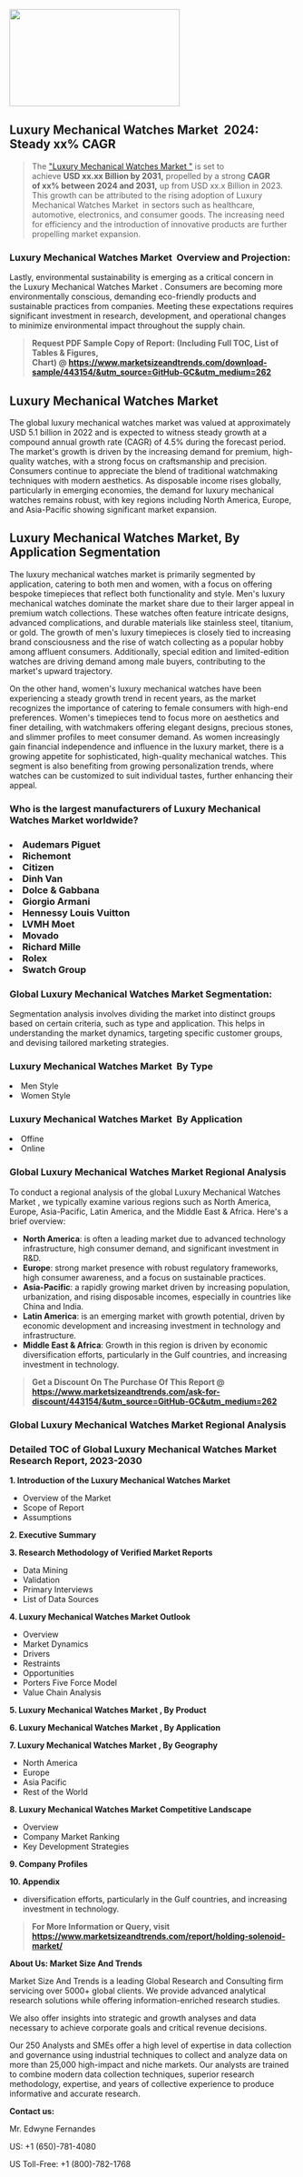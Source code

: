 <p><img class="alignnone size-medium wp-image-20088" src="https://ffe5etoiles.com/wp-content/uploads/2024/12/MST1-300x171.png" alt="" width="300" height="171" /></p><h2 id="ember46" class="ember-view reader-text-block__heading-2">Luxury Mechanical Watches Market &nbsp;2024: Steady&nbsp;xx% CAGR</h2><blockquote id="ember47" class="ember-view reader-text-block__blockquote">The&nbsp;<a class="app-aware-link " href="https://www.marketsizeandtrends.com/download-sample/443154/&utm_source=GitHub-GC&utm_medium=262" target="_blank" data-test-app-aware-link="">"Luxury Mechanical Watches Market "</a>&nbsp;is set to achieve&nbsp;<strong>USD&nbsp;xx.xx&nbsp;Billion by 2031,</strong>&nbsp;propelled by a strong&nbsp;<strong>CAGR of&nbsp;xx% between 2024 and 2031,</strong>&nbsp;up from USD xx.x Billion in 2023. This growth can be attributed to the rising adoption of&nbsp;Luxury Mechanical Watches Market &nbsp;in sectors such as healthcare, automotive, electronics, and consumer goods. The increasing need for efficiency and the introduction of innovative products are further propelling market expansion.</blockquote><h3 id="ember48" class="ember-view reader-text-block__heading-3">Luxury Mechanical Watches Market &nbsp;Overview and Projection:</h3><p id="ember49" class="ember-view reader-text-block__paragraph">Lastly, environmental sustainability is emerging as a critical concern in the&nbsp;Luxury Mechanical Watches Market . Consumers are becoming more environmentally conscious, demanding eco-friendly products and sustainable practices from companies. Meeting these expectations requires significant investment in research, development, and operational changes to minimize environmental impact throughout the supply chain.</p><blockquote id="ember50" class="ember-view reader-text-block__blockquote"><strong>Request PDF Sample Copy of Report: (Including Full TOC, List of Tables &amp; Figures, Chart)&nbsp;@&nbsp;<strong><a href="https://www.marketsizeandtrends.com/download-sample/443154/&utm_source=GitHub-GC&utm_medium=262" target="_blank">https://www.marketsizeandtrends.com/download-sample/443154/&utm_source=GitHub-GC&utm_medium=262</a></strong></strong></blockquote><h3 class=""> <h2>Luxury Mechanical Watches Market</h2><p>The global luxury mechanical watches market was valued at approximately USD 5.1 billion in 2022 and is expected to witness steady growth at a compound annual growth rate (CAGR) of 4.5% during the forecast period. The market's growth is driven by the increasing demand for premium, high-quality watches, with a strong focus on craftsmanship and precision. Consumers continue to appreciate the blend of traditional watchmaking techniques with modern aesthetics. As disposable income rises globally, particularly in emerging economies, the demand for luxury mechanical watches remains robust, with key regions including North America, Europe, and Asia-Pacific showing significant market expansion.</p><h2>Luxury Mechanical Watches Market, By Application Segmentation</h2><p>The luxury mechanical watches market is primarily segmented by application, catering to both men and women, with a focus on offering bespoke timepieces that reflect both functionality and style. Men's luxury mechanical watches dominate the market share due to their larger appeal in premium watch collections. These watches often feature intricate designs, advanced complications, and durable materials like stainless steel, titanium, or gold. The growth of men's luxury timepieces is closely tied to increasing brand consciousness and the rise of watch collecting as a popular hobby among affluent consumers. Additionally, special edition and limited-edition watches are driving demand among male buyers, contributing to the market's upward trajectory.</p><p>On the other hand, women's luxury mechanical watches have been experiencing a steady growth trend in recent years, as the market recognizes the importance of catering to female consumers with high-end preferences. Women's timepieces tend to focus more on aesthetics and finer detailing, with watchmakers offering elegant designs, precious stones, and slimmer profiles to meet consumer demand. As women increasingly gain financial independence and influence in the luxury market, there is a growing appetite for sophisticated, high-quality mechanical watches. This segment is also benefiting from growing personalization trends, where watches can be customized to suit individual tastes, further enhancing their appeal.</p></h3><h3 id="" class="">Who is the largest manufacturers of&nbsp;Luxury Mechanical Watches Market worldwide?</h3><h3 class=""></Li><Li>Audemars Piguet</Li><Li> Richemont</Li><Li> Citizen</Li><Li> Dinh Van</Li><Li> Dolce & Gabbana</Li><Li> Giorgio Armani</Li><Li> Hennessy Louis Vuitton</Li><Li> LVMH Moet</Li><Li> Movado</Li><Li> Richard Mille</Li><Li> Rolex</Li><Li> Swatch Group</h3><h3 id="ember53" class="ember-view reader-text-block__heading-3">Global&nbsp;Luxury Mechanical Watches Market Segmentation:</h3><p id="ember54" class="ember-view reader-text-block__paragraph">Segmentation analysis involves dividing the market into distinct groups based on certain criteria, such as type and application. This helps in understanding the market dynamics, targeting specific customer groups, and devising tailored marketing strategies.</p><h3 id="" class="">Luxury Mechanical Watches Market &nbsp;By Type</h3><p></Li><Li>Men Style</Li><Li> Women Style</p><h3 id="" class="">Luxury Mechanical Watches Market &nbsp;By Application</h3><p class=""></Li><Li>Offine</Li><Li> Online</p><h3 id="ember62" class="ember-view reader-text-block__heading-3">Global Luxury Mechanical Watches Market Regional Analysis</h3><p id="ember63" class="ember-view reader-text-block__paragraph">To conduct a regional analysis of the global Luxury Mechanical Watches Market , we typically examine various regions such as North America, Europe, Asia-Pacific, Latin America, and the Middle East &amp; Africa. Here's a brief overview:</p><ul><li><strong>North America</strong>: is often a leading market due to advanced technology infrastructure, high consumer demand, and significant investment in R&amp;D.</li><li><strong>Europe</strong>: strong market presence with robust regulatory frameworks, high consumer awareness, and a focus on sustainable practices.</li><li><strong>Asia-Pacific</strong>: a rapidly growing market driven by increasing population, urbanization, and rising disposable incomes, especially in countries like China and India.</li><li><strong>Latin America</strong>: is an emerging market with growth potential, driven by economic development and increasing investment in technology and infrastructure.</li><li><strong>Middle East &amp; Africa</strong>: Growth in this region is driven by economic diversification efforts, particularly in the Gulf countries, and increasing investment in technology.</li></ul><blockquote id="ember61" class="ember-view reader-text-block__blockquote"><strong>Get a Discount On The Purchase Of This Report @ <strong><a href="https://html-cleaner.com/" target="">https://www.marketsizeandtrends.com/ask-for-discount/443154/&utm_source=GitHub-GC&utm_medium=262</a></strong></strong></blockquote><h3 id="ember62" class="ember-view reader-text-block__heading-3">Global Luxury Mechanical Watches Market Regional Analysis</h3><h3 id="" class="">Detailed TOC of Global Luxury Mechanical Watches Market Research Report, 2023-2030</h3><p id="" class=""><strong>1. Introduction of the Luxury Mechanical Watches Market </strong></p><ul><li>Overview of the Market</li><li>Scope of Report</li><li>Assumptions</li></ul><p id="" class=""><strong>2. Executive Summary</strong></p><p id="" class=""><strong>3. Research Methodology of Verified Market Reports</strong></p><ul><li>Data Mining</li><li>Validation</li><li>Primary Interviews</li><li>List of Data Sources</li></ul><p id="" class=""><strong>4. Luxury Mechanical Watches Market Outlook</strong></p><ul><li>Overview</li><li>Market Dynamics</li><li>Drivers</li><li>Restraints</li><li>Opportunities</li><li>Porters Five Force Model</li><li>Value Chain Analysis</li></ul><p id="" class=""><strong>5. Luxury Mechanical Watches Market , By Product</strong></p><p id="" class=""><strong>6. Luxury Mechanical Watches Market , By Application</strong></p><p id="" class=""><strong>7. Luxury Mechanical Watches Market , By Geography</strong></p><ul><li>North America</li><li>Europe</li><li>Asia Pacific</li><li>Rest of the World</li></ul><p id="" class=""><strong>8. Luxury Mechanical Watches Market Competitive Landscape</strong></p><ul><li>Overview</li><li>Company Market Ranking</li><li>Key Development Strategies</li></ul><p id="" class=""><strong>9. Company Profiles</strong></p><p id="" class=""><strong>10. Appendix</strong></p><ul><li>diversification efforts, particularly in the Gulf countries, and increasing investment in technology.</li></ul><blockquote id="ember65" class="ember-view reader-text-block__blockquote"><strong>For More Information or Query, visit <strong><strong><a href="https://html-cleaner.com/" target="">https://www.marketsizeandtrends.com/report/holding-solenoid-market/</a></strong></strong></strong></blockquote><p id="" class=""><strong>About Us: Market Size And Trends</strong></p><p id="" class="">Market Size And Trends is a leading Global Research and Consulting firm servicing over 5000+ global clients. We provide advanced analytical research solutions while offering information-enriched research studies.</p><p id="" class="">We also offer insights into strategic and growth analyses and data necessary to achieve corporate goals and critical revenue decisions.</p><p id="" class="">Our 250 Analysts and SMEs offer a high level of expertise in data collection and governance using industrial techniques to collect and analyze data on more than 25,000 high-impact and niche markets. Our analysts are trained to combine modern data collection techniques, superior research methodology, expertise, and years of collective experience to produce informative and accurate research.</p><p id="" class=""><strong>Contact us:</strong></p><p id="" class="">Mr. Edwyne Fernandes</p><p id="" class="">US: +1 (650)-781-4080</p><p id="" class="">US Toll-Free: +1 (800)-782-1768</p>

